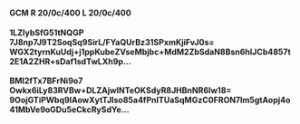 #### GCM R 20/0c/400 L 20/0c/400
**1LZlybSfG51tNQGP**<br/>**7J8np7J9T2SoqSq9SirL/FYaQUrBz31SPxmKjiFvJ0s=**<br/>**WGX2tyrnKuUdj+j1ppKubeZVseMbjbc+MdM2ZbSdaN8Bsn6hlJCb4857t2E1A2ZHR+sDaf1sdTwLXh9p...**<br/><br/>
**BMI2fTx7BFrNi9o7**<br/>**Owkx6iLy83RVBw+DLZAjwINTeOKSdyR8JHBnNR6Iw18=**<br/>**9OojGTiPWbq9IAowXytTJIso85a4fPnITUaSqMGzC0FRON7lm5gtAopj4o41MbVe9oGDu5eCkcRySdYe...**